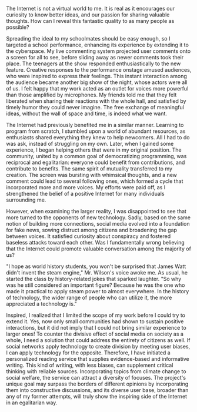 The Internet is not a virtual world to me. It is real as it encourages our curiosity to know better ideas, and our passion for sharing valuable thoughts. How can I reveal this fantastic quality to as many people as possible?

Spreading the ideal to my schoolmates should be easy enough, so I targeted a school performance, enhancing its experience by extending it to the cyberspace. My live commenting system projected user comments onto a screen for all to see, before sliding away as newer comments took their place. The teenagers at the show responded enthusiastically to the new feature. Creative responses to the performance onstage amused audiences, who were inspired to express their feelings. This instant interaction among the audience became another big show of the night, whose actors were all of us. I felt happy that my work acted as an outlet for voices more powerful than those amplified by microphones. My friends told me that they felt liberated when sharing their reactions with the whole hall, and satisfied by timely humor they could never imagine. The free exchange of meaningful ideas, without the wall of space and time, is indeed what we want.

The Internet had previously benefited me in a similar manner. Learning to program from scratch, I stumbled upon a world of abundant resources, as enthusiasts shared everything they knew to help newcomers. All I had to do was ask, instead of struggling on my own. Later, when I gained some experience, I began helping others that were in my original position. The community, united by a common goal of democratizing programming, was reciprocal and egalitarian: everyone could benefit from contributions, and contribute to benefits. The same spirit of mutuality transferred to my creation. The screen was bursting with whimsical thoughts, and a new comment could lead to several following ones, which formed a cycle that incorporated more and more voices. My efforts were paid off, as I strengthened the belief of a positive Internet for many individuals surrounding me.

However, when examining the larger reality, I was disappointed to see that more turned to the opponents of new technology. Sadly, based on the same notion of building more connections, social media evolved into a foundation for fake news, sowing distruct among citizens and broadening the gap between voices. It satisfied curiosity about conspiracy and fostered baseless attacks toward each other. Was I fundamentally wrong believing that the Internet could promote valuable conversation among the majority of us?

"I hope as world history students, you won't be surprised that James Watt didn't invent the steam engine," Mr. Wilson's voice awoke me. As usual, he started the class by history-related jokes that sparked laughter. "So why was he still considered an important figure? Because he was the one who made it practical to apply steam power to almost everywhere. In the history of technology, the wider range of people who can utilize it, the more appreciated a technology is."

Inspired, I realized that I limited the scope of my work before I could try to extend it. Yes, now only small communities had shown to sustain positive interactions, but it did not imply that I could not bring similar experience to larger ones! To counter the divisive effect of social media on society as a whole, I need a solution that could address the entirety of citizens as well. If social networks apply technology to create division by meeting user biases, I can apply technology for the opposite. Therefore, I have initiated a personalized reading service that supplies evidence-based and informative writing. This kind of writing, with less biases, can supplement critical thinking with reliable sources. Incorporating topics from climate change to social welfare, the service can attract a diversity of focuses. The project's unique goal may surpass the borders of different opinions by incorporating them into constructive discussions, and its diverse user base, broader than any of my former attempts, will truly show the inspiring side of the Internet in an egalitarian way.